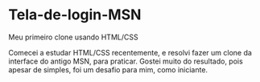 # Tela-de-login-MSN
Meu primeiro clone usando HTML/CSS

Comecei a estudar HTML/CSS recentemente, e resolvi fazer um clone da interface do antigo MSN, para praticar.
Gostei muito do resultado, pois apesar de simples, foi um desafio para mim, como iniciante. 

